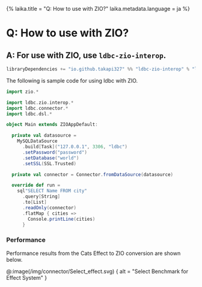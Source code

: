 {%
laika.title = "Q: How to use with ZIO?"
laika.metadata.language = ja
%}

# Q: How to use with ZIO?

## A: For use with ZIO, use `ldbc-zio-interop`.

```scala
libraryDependencies += "io.github.takapi327" %% "ldbc-zio-interop" % "latest"
```

The following is sample code for using ldbc with ZIO.

```scala 3 mdoc
import zio.*

import ldbc.zio.interop.*
import ldbc.connector.*
import ldbc.dsl.*

object Main extends ZIOAppDefault:

  private val datasource =
    MySQLDataSource
      .build[Task]("127.0.0.1", 3306, "ldbc")
      .setPassword("password")
      .setDatabase("world")
      .setSSL(SSL.Trusted)

  private val connector = Connector.fromDataSource(datasource)

  override def run =
    sql"SELECT Name FROM city"
      .query[String]
      .to[List]
      .readOnly(connector)
      .flatMap { cities =>
        Console.printLine(cities)
      }
```

### Performance

Performance results from the Cats Effect to ZIO conversion are shown below.

@:image(/img/connector/Select_effect.svg) {
alt = "Select Benchmark for Effect System"
}
